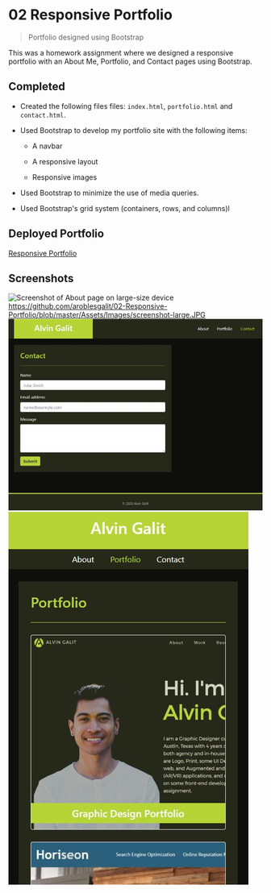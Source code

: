 # 02 Responsive Portfolio
> Portfolio designed using Bootstrap

This was a homework assignment where we designed a responsive portfolio with an About Me, Portfolio, and Contact pages using Bootstrap.
## Completed
* Created the following files files: `index.html`, `portfolio.html` and `contact.html`.
* Used Bootstrap to develop my portfolio site with the following items:

   * A navbar

   * A responsive layout

   * Responsive images
* Used Bootstrap to minimize the use of media queries.
* Used Bootstrap's grid system (containers, rows, and columns)l

## Deployed Portfolio
[Responsive Portfolio](https://aroblesgalit.github.io/02-Responsive-Portfolio/)

## Screenshots
![Screenshot of About page on large-size device]()
https://github.com/aroblesgalit/02-Responsive-Portfolio/blob/master/Assets/Images/screenshot-large.JPG
![Screenshot of Portfolio page on medium-size device](https://github.com/aroblesgalit/02-Responsive-Portfolio/blob/master/Assets/Images/screenshot-medium.JPG)
![Screenshot of About page on small-size device](https://github.com/aroblesgalit/02-Responsive-Portfolio/blob/master/Assets/Images/screenshot-small.JPG)